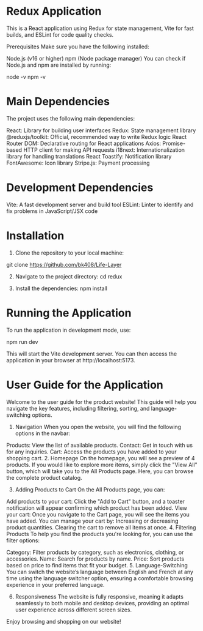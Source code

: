 # Redux Application

This is a React application using Redux for state management, Vite for fast builds, and ESLint for code quality checks.

Prerequisites
Make sure you have the following installed:

Node.js (v16 or higher)
npm (Node package manager)
You can check if Node.js and npm are installed by running:

node -v
npm -v

# Main Dependencies

The project uses the following main dependencies:

React: Library for building user interfaces
Redux: State management library
@reduxjs/toolkit: Official, recommended way to write Redux logic
React Router DOM: Declarative routing for React applications
Axios: Promise-based HTTP client for making API requests
i18next: Internationalization library for handling translations
React Toastify: Notification library
FontAwesome: Icon library
Stripe.js: Payment processing

# Development Dependencies

Vite: A fast development server and build tool
ESLint: Linter to identify and fix problems in JavaScript/JSX code

# Installation

1. Clone the repository to your local machine:

git clone https://github.com/bk408/Life-Layer

2. Navigate to the project directory:
   cd redux

3. Install the dependencies:
   npm install

# Running the Application

To run the application in development mode, use:

npm run dev

This will start the Vite development server. You can then access the application in your browser at http://localhost:5173.

# User Guide for the Application

Welcome to the user guide for the product website! This guide will help you navigate the key features, including filtering, sorting, and language-switching options.

1. Navigation
   When you open the website, you will find the following options in the navbar:

Products: View the list of available products.
Contact: Get in touch with us for any inquiries.
Cart: Access the products you have added to your shopping cart. 2. Homepage
On the homepage, you will see a preview of 4 products. If you would like to explore more items, simply click the "View All" button, which will take you to the All Products page. Here, you can browse the complete product catalog.

3. Adding Products to Cart
   On the All Products page, you can:

Add products to your cart: Click the "Add to Cart" button, and a toaster notification will appear confirming which product has been added.
View your cart: Once you navigate to the Cart page, you will see the items you have added. You can manage your cart by:
Increasing or decreasing product quantities.
Clearing the cart to remove all items at once. 4. Filtering Products
To help you find the products you're looking for, you can use the filter options:

Category: Filter products by category, such as electronics, clothing, or accessories.
Name: Search for products by name.
Price: Sort products based on price to find items that fit your budget. 5. Language-Switching
You can switch the website’s language between English and French at any time using the language switcher option, ensuring a comfortable browsing experience in your preferred language.

6. Responsiveness
   The website is fully responsive, meaning it adapts seamlessly to both mobile and desktop devices, providing an optimal user experience across different screen sizes.

Enjoy browsing and shopping on our website!
